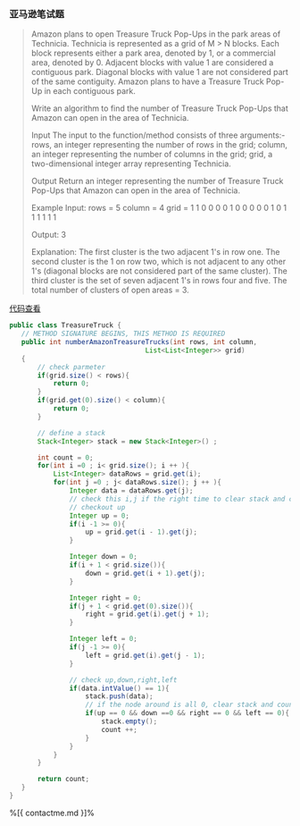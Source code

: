### 亚马逊笔试题

> Amazon plans to open Treasure Truck Pop-Ups in the park areas of Technicia.
> Technicia is represented as a grid of M > N blocks.
> Each block represents either a park area, denoted by 1,
>  or a commercial area, denoted by 0.
>  Adjacent blocks with value 1 are considered a contiguous park.
>  Diagonal blocks with value 1 are not considered part of the same contiguity.
>  Amazon plans to have a Treasure Truck Pop-Up in each contiguous park.
> 
>  Write an algorithm to find the number of Treasure Truck Pop-Ups that Amazon can open in the area of Technicia.
> 
>  Input
>  The input to the function/method consists of three arguments:-
>  rows, an integer representing the number of rows in the grid;
>  column, an integer representing the number of columns in the grid;
>  grid, a two-dimensional integer array representing Technicia.
> 
>  Output
>  Return an integer representing the number of Treasure Truck Pop-Ups that Amazon can open in the area of Technicia.
> 
>  Example
>  Input:
>  rows = 5
>  column = 4
>  grid =
>  1 1 0 0
>  0 0 1 0
>  0 0 0 0
>  1 0 1 1
>  1 1 1 1
> 
>  Output:
>  3
> 
>  Explanation:
>  The first cluster is the two adjacent 1's in row one.
>  The second cluster is the 1 on row two, which is not adjacent to any other 1's (diagonal blocks are not considered part of the same cluster).
>  The third cluster is the set of seven adjacent 1's in rows four and five.
>  The total number of clusters of open areas = 3.
> 

[代码查看](https://github.com/changsong/jsong/blob/master/src/main/java/com/jsong/interview/amazon/TreasureTruck.java)

 ```java
 public class TreasureTruck {
    // METHOD SIGNATURE BEGINS, THIS METHOD IS REQUIRED
    public int numberAmazonTreasureTrucks(int rows, int column,
                                   List<List<Integer>> grid)
    {
        // check parmeter
        if(grid.size() < rows){
            return 0;
        }
        if(grid.get(0).size() < column){
            return 0;
        }

        // define a stack
        Stack<Integer> stack = new Stack<Integer>() ;

        int count = 0;
        for(int i =0 ; i< grid.size(); i ++ ){
            List<Integer> dataRows = grid.get(i);
            for(int j =0 ; j< dataRows.size(); j ++ ){
                Integer data = dataRows.get(j);
                // check this i,j if the right time to clear stack and count + 1
                // checkout up
                Integer up = 0;
                if(i -1 >= 0){
                    up = grid.get(i - 1).get(j);
                }

                Integer down = 0;
                if(i + 1 < grid.size()){
                    down = grid.get(i + 1).get(j);
                }

                Integer right = 0;
                if(j + 1 < grid.get(0).size()){
                    right = grid.get(i).get(j + 1);
                }

                Integer left = 0;
                if(j -1 >= 0){
                    left = grid.get(i).get(j - 1);
                }

                // check up,down,right,left
                if(data.intValue() == 1){
                    stack.push(data);
                    // if the node around is all 0, clear stack and count ++
                    if(up == 0 && down ==0 && right == 0 && left == 0){
                        stack.empty();
                        count ++;
                    }
                }
            }
        }

        return count;
    }
}
```

%[{ contactme.md }]%